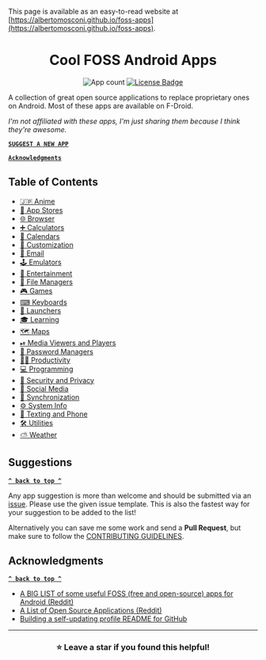 This page is available as an easy-to-read website at [https://albertomosconi.github.io/foss-apps](https://albertomosconi.github.io/foss-apps).

<h1 id="title" align="center">Cool FOSS Android Apps</h1>

<div align="center">
<p align="center">
<!-- apps-count starts -->
<img src="https://img.shields.io/badge/114-apps-red?style=for-the-badge" alt="App count"/>
<!-- apps-count ends -->
<a href="./LICENSE">
<img src="https://img.shields.io/github/license/albertomosconi/foss-apps?color=darkgreen&style=for-the-badge" alt="License Badge"/>
</a>
</p>
</div>

A collection of great open source applications to replace proprietary ones on Android. Most of these apps are available on F-Droid.

_I'm not affiliated with these apps, I'm just sharing them because I think they're awesome._

**[`SUGGEST A NEW APP`](#suggestions 'SUGGEST A NEW APP')**

**[`Acknowledgments`](#acknowledgments 'Acknowledgments')**

## Table of Contents

<!-- table-of-contents starts -->

- [🇯🇵 Anime](categories/anime.md)
- [🏪 App Stores](categories/app-stores.md)
- [🌐 Browser](categories/browsers.md)
- [➕ Calculators](categories/calculators.md)
- [📅 Calendars](categories/calendars.md)
- [🎨 Customization](categories/customization.md)
- [📧 Email](categories/email.md)
- [🕹 Emulators](categories/emulators.md)
- [🎥 Entertainment](categories/entertainment.md)
- [📂 File Managers](categories/file-managers.md)
- [🎮 Games](categories/games.md)
- [⌨ Keyboards](categories/keyboards.md)
- [📱 Launchers](categories/launchers.md)
- [🎓 Learning](categories/learning.md)
- [🗺 Maps](categories/maps.md)
- [⏯ Media Viewers and Players](categories/media-viewers-and-players.md)
- [🔑 Password Managers](categories/password-managers.md)
- [👩‍🔧 Productivity](categories/productivity.md)
- [💻 Programming](categories/programming.md)
- [🔐 Security and Privacy](categories/security-and-privacy.md)
- [👥 Social Media](categories/social-media.md)
- [🔄 Synchronization](categories/synchronization.md)
- [⚙ System Info](categories/system-info.md)
- [💬 Texting and Phone](categories/texting-and-phone.md)
- [🛠 Utilities](categories/utilities.md)
- [⛅ Weather](categories/weather.md)
<!-- table-of-contents ends -->

## Suggestions

**[`^ back to top ^`](#title)**

Any app suggestion is more than welcome and should be submitted via an [issue](https://github.com/albertomosconi/foss-apps/issues/new?assignees=&labels=app+suggestion&template=app-suggestion.md&title= 'issue'). Please use the given issue template. This is also the fastest way for your suggestion to be added to the list!

Alternatively you can save me some work and send a **Pull Request**, but make sure to follow the [CONTRIBUTING GUIDELINES](https://github.com/albertomosconi/foss-apps/blob/main/CONTRIBUTING.md).

## Acknowledgments

**[`^ back to top ^`](#title)**

- [A BIG LIST of some useful FOSS (free and open-source) apps for Android (Reddit)](https://www.reddit.com/r/androidapps/comments/i7o6rp/a_big_list_of_some_useful_foss_free_and 'A BIG LIST of some useful FOSS (free and open-source) apps for Android (Reddit)')
- [A List of Open Source Applications (Reddit)](https://www.reddit.com/r/androidapps/comments/jhtvn4/a_list_of_open_source_applications/ 'A List of Open Source Applications (Reddit)')
- [Building a self-updating profile README for GitHub](https://simonwillison.net/2020/Jul/10/self-updating-profile-readme 'Building a self-updating profile README for GitHub')

---

<div align="center">
  
### ⭐ Leave a star if you found this helpful!

</div>
